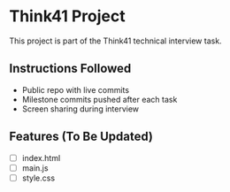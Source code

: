 # Think41 Project

This project is part of the Think41 technical interview task.

## Instructions Followed
- Public repo with live commits
- Milestone commits pushed after each task
- Screen sharing during interview

## Features (To Be Updated)
- [ ] index.html
- [ ] main.js
- [ ] style.css